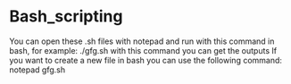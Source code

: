 # Bash_scripting
You can open these .sh files with notepad and run with this command in bash, for example:
./gfg.sh
with this command you can get the outputs
If you want to create a new file in bash you can use the following command:
notepad gfg.sh
